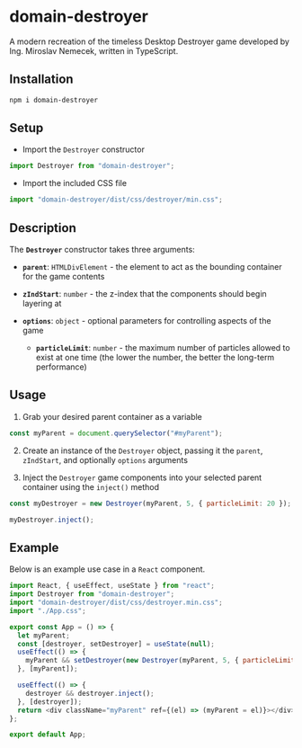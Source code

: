 # domain-destroyer

A modern recreation of the timeless Desktop Destroyer game developed by Ing. Miroslav Nemecek, written in TypeScript.

## Installation

```bash
npm i domain-destroyer
```

## Setup

- Import the `Destroyer` constructor

```javascript
import Destroyer from "domain-destroyer";
```

- Import the included CSS file

```javascript
import "domain-destroyer/dist/css/destroyer/min.css";
```

## Description

The **`Destroyer`** constructor takes three arguments:

- **`parent`**: `HTMLDivElement` - the element to act as the bounding container for the game contents

- **`zIndStart`**: `number` - the z-index that the components should begin layering at

- **`options`**: `object` - optional parameters for controlling aspects of the game
  - **`particleLimit`**: `number` - the maximum number of particles allowed to exist at one time (the lower the number, the better the long-term performance)

## Usage

1. Grab your desired parent container as a variable

```javascript
const myParent = document.querySelector("#myParent");
```

2. Create an instance of the `Destroyer` object, passing it the `parent`, `zIndStart`, and optionally `options` arguments

3. Inject the `Destroyer` game components into your selected parent container using the `inject()` method

```javascript
const myDestroyer = new Destroyer(myParent, 5, { particleLimit: 20 });

myDestroyer.inject();
```

## Example

Below is an example use case in a `React` component.

```javascript
import React, { useEffect, useState } from "react";
import Destroyer from "domain-destroyer";
import "domain-destroyer/dist/css/destroyer.min.css";
import "./App.css";

export const App = () => {
  let myParent;
  const [destroyer, setDestroyer] = useState(null);
  useEffect(() => {
    myParent && setDestroyer(new Destroyer(myParent, 5, { particleLimit: 50 }));
  }, [myParent]);

  useEffect(() => {
    destroyer && destroyer.inject();
  }, [destroyer]);
  return <div className="myParent" ref={(el) => (myParent = el)}></div>;
};

export default App;
```
